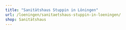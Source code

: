 ```yaml
---
title: "Sanitätshaus Stuppin in Löningen"
url: /loeningen/sanitaetshaus-stuppin-in-loeningen/
shop: Sanitätshaus
---
```

